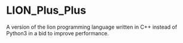 # LION_Plus_Plus

A version of the lion programming language written in C++ instead of Python3 in a bid to improve performance.
